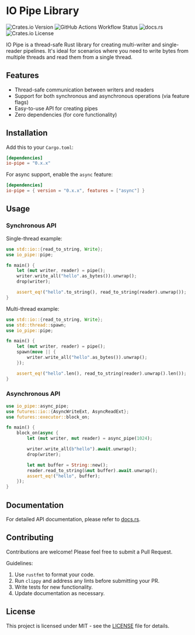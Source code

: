 # IO Pipe Library

![Crates.io Version](https://img.shields.io/crates/v/io-pipe)
![GitHub Actions Workflow Status](https://img.shields.io/github/actions/workflow/status/Mnwa/io-pipe/rust.yml)
![docs.rs](https://img.shields.io/docsrs/io-pipe)
![Crates.io License](https://img.shields.io/crates/l/io-pipe)

IO Pipe is a thread-safe Rust library for creating multi-writer and single-reader pipelines. It's
ideal for scenarios where you need to write bytes from multiple threads and read them from a single thread.

## Features

- Thread-safe communication between writers and readers
- Support for both synchronous and asynchronous operations (via feature flags)
- Easy-to-use API for creating pipes
- Zero dependencies (for core functionality)

## Installation

Add this to your `Cargo.toml`:

```toml
[dependencies]
io-pipe = "0.x.x"
```

For async support, enable the `async` feature:

```toml
[dependencies]
io-pipe = { version = "0.x.x", features = ["async"] }
```

## Usage

### Synchronous API

Single-thread example:

```rust
use std::io::{read_to_string, Write};
use io_pipe::pipe;

fn main() {
    let (mut writer, reader) = pipe();
    writer.write_all("hello".as_bytes()).unwrap();
    drop(writer);

    assert_eq!("hello".to_string(), read_to_string(reader).unwrap());
}
```

Multi-thread example:

```rust
use std::io::{read_to_string, Write};
use std::thread::spawn;
use io_pipe::pipe;

fn main() {
    let (mut writer, reader) = pipe();
    spawn(move || {
        writer.write_all("hello".as_bytes()).unwrap();
    });

    assert_eq!("hello".len(), read_to_string(reader).unwrap().len());
}
```

### Asynchronous API

```rust
use io_pipe::async_pipe;
use futures::io::{AsyncWriteExt, AsyncReadExt};
use futures::executor::block_on;

fn main() {
    block_on(async {
        let (mut writer, mut reader) = async_pipe(1024);

        writer.write_all(b"hello").await.unwrap();
        drop(writer);

        let mut buffer = String::new();
        reader.read_to_string(&mut buffer).await.unwrap();
        assert_eq!("hello", buffer);
    });
}
```

## Documentation

For detailed API documentation, please refer to [docs.rs](https://docs.rs/io-pipe/latest/io_pipe/).

## Contributing

Contributions are welcome! Please feel free to submit a Pull Request.

Guidelines:

1. Use `rustfmt` to format your code.
2. Run `clippy` and address any lints before submitting your PR.
3. Write tests for new functionality.
4. Update documentation as necessary.

## License

This project is licensed under MIT - see the [LICENSE](LICENSE) file for details.
